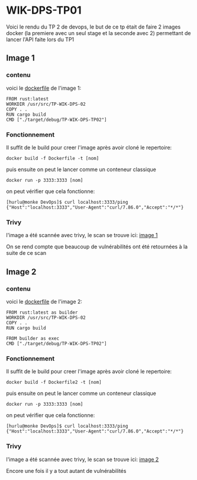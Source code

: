 # WIK-DPS-TP01

Voici le rendu du TP 2 de devops, le but de ce tp était de faire 2 images docker (la premiere avec un seul stage et la seconde avec 2) permettant de lancer l'API faite lors du TP1

## Image 1
### contenu

voici le [dockerfile](Dockerfile) de l'image 1:
```
FROM rust:latest
WORKDIR /usr/src/TP-WIK-DPS-02
COPY . .
RUN cargo build
CMD ["./target/debug/TP-WIK-DPS-TP02"]
```
### Fonctionnement

Il suffit de le build pour creer l'image après avoir cloné le repertoire:

```
docker build -f Dockerfile -t [nom]
```

puis ensuite on peut le lancer comme un conteneur classique

```
docker run -p 3333:3333 [nom]
```

on peut vérifier que cela fonctionne:

```
[hurlu@monke DevOps]$ curl localhost:3333/ping
{"Host":"localhost:3333","User-Agent":"curl/7.86.0","Accept":"*/*"}
```

### Trivy

l'image a été scannée avec trivy, le scan se trouve ici:
[image 1](trivy1.md)

On se rend compte que beaucoup de vulnérabilités ont été retournées à la suite de ce scan

## Image 2
### contenu

voici le [dockerfile](Dockerfile2) de l'image 2:
```
FROM rust:latest as builder
WORKDIR /usr/src/TP-WIK-DPS-02
COPY . .
RUN cargo build

FROM builder as exec
CMD ["./target/debug/TP-WIK-DPS-TP02"]
```
### Fonctionnement

Il suffit de le build pour creer l'image après avoir cloné le repertoire:

```
docker build -f Dockerfile2 -t [nom]
```

puis ensuite on peut le lancer comme un conteneur classique

```
docker run -p 3333:3333 [nom]
```

on peut vérifier que cela fonctionne:

```
[hurlu@monke DevOps]$ curl localhost:3333/ping
{"Host":"localhost:3333","User-Agent":"curl/7.86.0","Accept":"*/*"}
```

### Trivy

l'image a été scannée avec trivy, le scan se trouve ici:
[image 2](trivy2.md)

Encore une fois il y a tout autant de vulnérabilités
